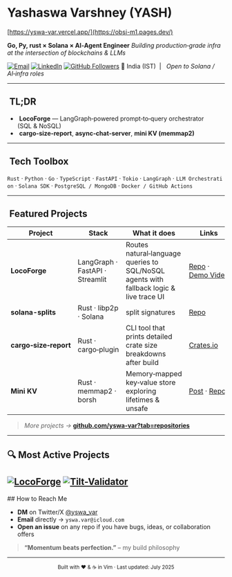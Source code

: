 # Yashaswa Varshney (YASH) 
[https://yswa-var.vercel.app/](https://obsi-m1.pages.dev/)

**Go, Py, rust × Solana × AI‑Agent Engineer**
*Building production‑grade infra at the intersection of blockchains & LLMs*

[![Email](https://img.shields.io/badge/email-yswa.var%40icloud.com-informational?style=flat\&logo=gmail)](mailto:yswa.var@icloud.com)
[![LinkedIn](https://img.shields.io/badge/LinkedIn-Yashaswa%20Varshney-blue?logo=linkedin)](https://linkedin.com/in/yashaswa-varshney)
[![GitHub Followers](https://img.shields.io/github/followers/yswa-var?label=Follow\&style=social)](https://github.com/yswa-var)
📍 India (IST)  |   *Open to Solana / AI‑infra roles*

---

##  TL;DR

*  **LocoForge** — LangGraph‑powered prompt‑to‑query orchestrator (SQL & NoSQL)
*  **cargo‑size‑report**, **async‑chat‑server**, **mini KV (memmap2)**

---

##  Tech Toolbox

`Rust` · `Python` · `Go` · `TypeScript` · `FastAPI` · `Tokio` · `LangGraph` · `LLM Orchestration` · `Solana SDK` · `PostgreSQL / MongoDB` · `Docker / GitHub Actions`

---

##  Featured Projects

| Project               | Stack                           | What it does                                                                            | Links                                                               |
| --------------------- | ------------------------------- | --------------------------------------------------------------------------------------- | ------------------------------------------------------------------- |
| **LocoForge**         | LangGraph · FastAPI · Streamlit | Routes natural‑language queries to SQL/NoSQL agents with fallback logic & live trace UI | [Repo](https://github.com/yswa-var/locoforge) · [Demo Video](#)     |
| **solana-splits**    | Rust · libp2p · Solana          | split signatures                           | [Repo](https://github.com/yswa-var/SolMPC-Node) |
| **cargo‑size‑report** | Rust · cargo‑plugin             | CLI tool that prints detailed crate size breakdowns after build                         | [Crates.io](https://crates.io/crates/cargo-size-report)             |
| **Mini KV**           | Rust · memmap2 · borsh          | Memory‑mapped key‑value store exploring lifetimes & unsafe                              | [Post](#) · [Repo](https://github.com/yswa-var/mini-kv)             |

> *More projects →* **[github.com/yswa-var?tab=repositories](https://github.com/yswa-var?tab=repositories)**

---
## 🔍 Most Active Projects
[![LocoForge](https://github-readme-stats.vercel.app/api/pin/?username=yswa-var&repo=locoforge&theme=tokyonight)](https://github.com/yswa-var/locoforge)
[![Tilt-Validator](https://github-readme-stats.vercel.app/api/pin/?username=yswa-var&repo=SolMPC-Node&theme=tokyonight)](https://github.com/yswa-var/tilt-validator)
---

## How to Reach Me

* **DM** on Twitter/X [@yswa\_var](https://twitter.com/yswa_var)
* **Email** directly → `yswa.var@icloud.com`
* **Open an issue** on any repo if you have bugs, ideas, or collaboration offers

> **“Momentum beats perfection.”** – my build philosophy

---

<p align="center"><sub>Built with ❤️ & ☕ in Vim · Last updated: July 2025</sub></p>

